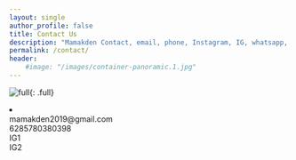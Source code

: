 ```yaml
---
layout: single
author_profile: false
title: Contact Us
description: "Mamakden Contact, email, phone, Instagram, IG, whatsapp, WA "
permalink: /contact/
header:
    #image: "/images/container-panoramic.1.jpg"
---
```

![full]({{site.banner}}){: .full}

<div >
    <div >
    <li class="fas fa-at" href="mailto:mamakden2019@gmail.com"></li>  mamakden2019@gmail.com<br>
    <a class="fab fa-whatsapp" href="https://wa.me/6285780380398"></a>  6285780380398<br>
    <a class="fab fa-fw fa-instagram" href="https://www.instagram.com/restywijaya/"></a> IG1<br>
    <a class="fab fa-fw fa-instagram" href="https://www.instagram.com/rendangmamakden/"></a> IG2
    </div>
</div>
